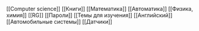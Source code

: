 [[Computer science]]
[[Книги]]
[[Математика]]
[[Автоматика]]
[[Физика, химия]]
[[RG]]
[[Пароли]]
[[Темы для изучения]]
[[Английский]]
[[Автомобильные системы]]
[[Датчики]]